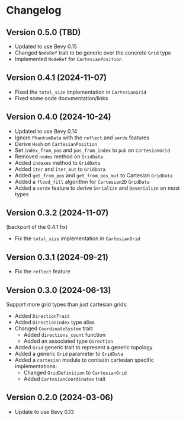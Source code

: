 # Changelog

## Version 0.5.0 (TBD)

- Updated to use Bevy 0.15
- Changed `NodeRef` trait to be generic over the concrete `Grid` type
- Implemented `NodeRef` for `CartesianPosition`

## Version 0.4.1 (2024-11-07)

- Fixed the `total_size` implementation in `CartesianGrid`
- Fixed some code documentation/links

## Version 0.4.0 (2024-10-24)

- Updated to use Bevy 0.14
- Ignore `PhantomData` with the `reflect` and `serde` features
- Derive `Hash` on `CartesianPosition`
- Set `index_from_pos` and `pos_from_index` to `pub` on `CartesianGrid`
- Removed `nodes` method on `GridData` 
- Added `indexes` method to `GridData`
- Added `iter` and `iter_mut` to `GridData`
- Added `get_from_pos` and `get_from_pos_mut` to Cartesian `GridData`
- Added a `flood_fill` algorithm for `Cartesian2D` `GridData`
- Added a `serde` feature to derive `Serialize` and `Deserialize` on most types

## Version 0.3.2 (2024-11-07)

(backport of the 0.4.1 fix) 
- Fix the `total_size` implementation in `CartesianGrid`

## Version 0.3.1 (2024-09-21)

- Fix the `reflect` feature

## Version 0.3.0 (2024-06-13)

Support more grid types than just cartesian grids:

  - Added `DirectionTrait`
  - Added `DirectionIndex` type alias
  - Changed `CoordinateSystem` trait:
    - Added `directions_count` function
    - Added an associated type `Direction`
  - Added `Grid` generic trait to represent a generic topology
  - Added a generic `Grid` parameter to `GridData`
  - Added a `cartesian` module to contazin cartesian specific implementations:
    - Changed `GridDefinition` to `CartesianGrid`
    - Added `CartesianCoordinates` trait

## Version 0.2.0 (2024-03-06)

- Update to use Bevy 0.13
